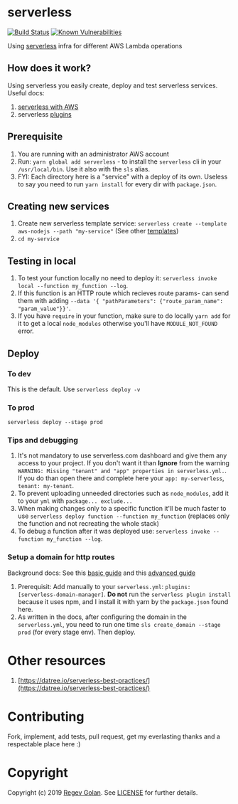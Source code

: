 # serverless
[![Build Status](https://travis-ci.org/look4regev/serverless.svg?branch=master)](https://travis-ci.org/look4regev/serverless)
[![Known Vulnerabilities](https://snyk.io/test/github/look4regev/serverless/badge.svg)](https://snyk.io/test/github/look4regev/serverless)

Using [serverless](https://serverless.com) infra for different AWS Lambda operations

## How does it work?
Using serverless you easily create, deploy and test serverless services. Useful docs:
1. [serverless with AWS](https://serverless.com/framework/docs/providers/aws/)
2. serverless [plugins](https://github.com/serverless/plugins)

## Prerequisite
1. You are running with an administrator AWS account
2. Run: `yarn global add serverless` - to install the `serverless` cli in your `/usr/local/bin`. Use it also with the `sls` alias.
3. FYI: Each directory here is a "service" with a deploy of its own. Useless to say you need to run `yarn install` for every dir with `package.json`.

## Creating new services
1. Create new serverless template service: `serverless create --template aws-nodejs --path "my-service"` (See other [templates](https://serverless.com/framework/docs/providers/aws/guide/services/))
2. `cd my-service`

## Testing in local
1. To test your function locally no need to deploy it: `serverless invoke local --function my_function --log`.
2. If this function is an HTTP route which recieves route params- can send them with adding `--data '{ "pathParameters": {"route_param_name": "param_value"}}'`.
3. If you have `require` in your function, make sure to do locally `yarn add` for it to get a local `node_modules` otherwise you'll have `MODULE_NOT_FOUND` error.

## Deploy

### To dev
This is the default. Use `serverless deploy -v`

### To prod
`serverless deploy --stage prod`

### Tips and debugging
1. It's not mandatory to use serverless.com dashboard and give them any access to your project. If you don't want it than **Ignore** from the warning `WARNING: Missing "tenant" and "app" properties in serverless.yml.`. If you do than open there and complete here your `app: my-serverless`, `tenant: my-tenant`.
2. To prevent uploading unneeded directories such as `node_modules`, add it to your `yml` with `package... exclude...`
3. When making changes only to a specific function it'll be much faster to use `serverless deploy function --function my_function` (replaces only the function and not recreating the whole stack)
4. To debug a function after it was deployed use: `serverless invoke --function my_function --log`.

### Setup a domain for http routes
Background docs: See this [basic guide](https://serverless.com/blog/serverless-api-gateway-domain/) and this [advanced guide](https://serverless.com/blog/api-gateway-multiple-services/)
1. Prerequisit: Add manually to your `serverless.yml`: `plugins: [serverless-domain-manager]`. **Do not** run the `serverless plugin install` because it uses npm, and I install it with yarn by the `package.json` found here.
2. As written in the docs, after configuring the domain in the `serverless.yml`, you need to run one time `sls create_domain --stage prod` (for every stage env). Then deploy.

# Other resources
1. [https://datree.io/serverless-best-practices/](https://datree.io/serverless-best-practices/)

# Contributing
Fork, implement, add tests, pull request, get my everlasting thanks and a respectable place here :)

# Copyright
Copyright (c) 2019 [Regev Golan](https://www.linkedin.com/in/look4regev/). See [LICENSE](https://github.com/look4regev/serverless/blob/master/LICENSE) for further details.
